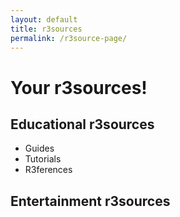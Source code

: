 ```yaml
---
layout: default
title: r3sources
permalink: /r3source-page/
---
```

# Your r3sources!
## Educational r3sources
- Guides
- Tutorials
- R3ferences
  
## Entertainment r3sources

